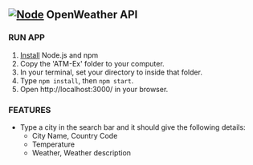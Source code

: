 ## **[![Node](https://user-images.githubusercontent.com/29721601/30945950-b292557c-a433-11e7-9f37-b8de61264bf9.png "Node")](https://nodejs.org/en/) OpenWeather API**

### RUN APP
1. [Install](https://docs.npmjs.com/getting-started/installing-node) Node.js and npm
2. Copy the 'ATM-Ex' folder to your computer.
2. In your terminal, set your directory to inside that folder.
3. Type `npm install`, then `npm start`.
4. Open http://localhost:3000/ in your browser.

### FEATURES
- Type a city in the search bar and it should give the following details:
    * City Name, Country Code
    * Temperature
    * Weather, Weather description
